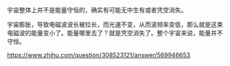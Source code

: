 宇宙整体上并不是能量守恒的，确实有可能无中生有或者凭空消失。

宇宙膨胀，导致电磁波波长被拉长，而光速不变，从而波频率变低，那么就是这束电磁波的能量变小了。能量哪里去了？就是凭空消失了。整个宇宙来说，能量并不守恒。

https://www.zhihu.com/question/308523121/answer/569946653
